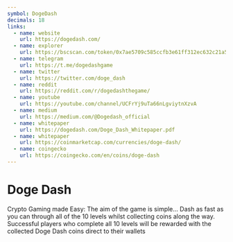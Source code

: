 ```yaml
---
symbol: DogeDash
decimals: 18
links:
  - name: website
    url: https://dogedash.com/
  - name: explorer
    url: https://bscscan.com/token/0x7ae5709c585ccfb3e61ff312ec632c21a5f03f70
  - name: telegram
    url: https://t.me/dogedashgame
  - name: twitter
    url: https://twitter.com/doge_dash
  - name: reddit
    url: https://reddit.com/r/dogedashthegame/
  - name: youtube
    url: https://youtube.com/channel/UCFrYj9uTa66nLgviytnXzvA
  - name: medium
    url: https://medium.com/@Dogedash_official
  - name: whitepaper
    url: https://dogedash.com/Doge_Dash_Whitepaper.pdf
  - name: whitepaper
    url: https://coinmarketcap.com/currencies/doge-dash/
  - name: coingecko
    url: https://coingecko.com/en/coins/doge-dash
---
```


# Doge Dash

Crypto Gaming made Easy: The aim of the game is simple... Dash as fast as you can through all of the 10 levels whilst collecting coins along the way. Successful players who complete all 10 levels will be rewarded with the collected Doge Dash coins direct to their wallets
